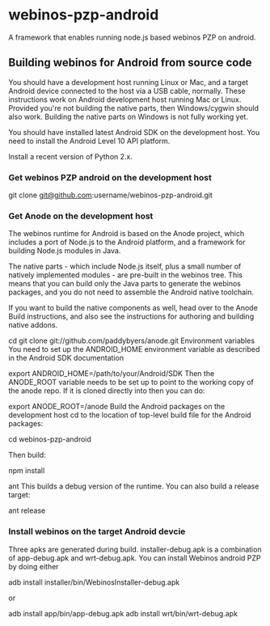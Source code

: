 # webinos-pzp-android

A framework that enables running node.js based webinos PZP on android. 

## Building webinos for Android from source code

You should have a development host running Linux or Mac, and a target Android device connected to the host via a USB cable, normally. These instructions work on Android development host running Mac or Linux. Provided you're not building the native parts, then Windows/cygwin should also work. Building the native parts on Windows is not fully working yet.

You should have installed latest Android SDK on the development host. You need to install the Android Level 10 API platform.

Install a recent version of Python 2.x.

### Get webinos PZP android on the development host

git clone git@github.com:username/webinos-pzp-android.git

### Get Anode on the development host

The webinos runtime for Android is based on the Anode project, which includes a port of Node.js to the Android platform, and a framework for building Node.js modules in Java.

The native parts - which include Node.js itself, plus a small number of natively implemented modules - are pre-built in the webinos tree. This means that you can build only the Java parts to generate the webinos packages, and you do not need to assemble the Android native toolchain.

If you want to build the native components as well, head over to the Anode Build instructions, and also see the instructions for authoring and building native addons.

cd <your Anode dir>
git clone git://github.com/paddybyers/anode.git
Environment variables
You need to set up the ANDROID_HOME environment variable as described in the Android SDK documentation

export ANDROID_HOME=/path/to/your/Android/SDK
Then the ANODE_ROOT variable needs to be set up to point to the working copy of the anode repo. If it is cloned directly into <work dir> then you can do:

export ANODE_ROOT=<your Anode dir>/anode
Build the Android packages on the development host
cd to the location of top-level build file for the Android packages:

cd webinos-pzp-android

Then build:

npm install

ant
This builds a debug version of the runtime. You can also build a release target:

ant release

### Install webinos on the target Android devcie

Three apks are generated during build. installer-debug.apk is a combination of app-debug.apk and wrt-debug.apk. You can install Webinos android PZP by doing either

adb install installer/bin/WebinosInstaller-debug.apk

or 

adb install app/bin/app-debug.apk
adb install wrt/bin/wrt-debug.apk

